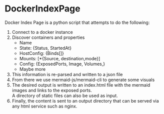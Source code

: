 # DockerIndexPage

Docker Index Page is a python script that attempts to do the following:

1. Connect to a docker instance
2. Discover containers and properties
    - Name
    - State: {Status, StartedAt} 
    - HostConfig: {Binds[]}
    - Mounts: [*{Source, destination,mode}]
    - Config: {ExposedPorts, Image, Volumes,}
    - Maybe more
3. This information is re-parsed and written to a json file 
4. From there we use mermaid-js/mermaid-cli to generate some visuals
5. The desired output is written to an index.html file with the mermaid images and links to the exposed ports.  
A directory of static files can also be used as input. 
6. Finally, the content is sent to an output directory that can be served via any html service such as nginx. 